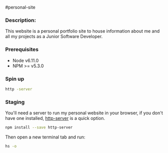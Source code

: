 #personal-site

### Description:
This website is a personal portfolio site to house information about me and all my projects as a Junior Software Developer.

### Prerequisites
- Node v6.11.0
- NPM >= v5.3.0

### Spin up
```bash
http -server
```
### Staging

You'll need a server to run my personal website in your browser, if you don't have one installed, [http-server](https://www.npmjs.com/package/http-server) is a quick option.

```bash
npm install --save http-server
```
Then open a new terminal tab and run:

```bash
hs -o
```
